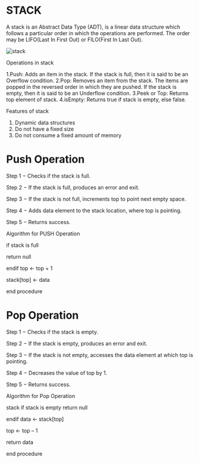 # STACK

A stack is an Abstract Data Type (ADT), is a linear data structure which follows a particular order in which the operations are performed. The order may be LIFO(Last In First Out) or FILO(First In Last Out).



![stack](https://media.giphy.com/media/KDYB0cH4HW8xc3VIAx/source.gif)



Operations in stack

1.Push: Adds an item in the stack. If the stack is full, then it is said to be an Overflow condition.
2.Pop: Removes an item from the stack. The items are popped in the reversed order in which they are pushed. If the stack is empty, then it is said to be an Underflow condition.
3.Peek or Top: Returns top element of stack.
4.isEmpty: Returns true if stack is empty, else false.

Features of stack 

1. Dynamic data structures
2. Do not have a fixed size
3. Do not consume a fixed amount of memory


# Push Operation

Step 1 − Checks if the stack is full.


Step 2 − If the stack is full, produces an error and exit.

Step 3 − If the stack is not full, increments top to point next empty space.

Step 4 − Adds data element to the stack location, where top is pointing.

Step 5 − Returns success.


Algorithm for PUSH Operation

if stack is full

return null

endif top ← top + 1

stack[top] ← data

end procedure


# Pop Operation

Step 1 − Checks if the stack is empty.

Step 2 − If the stack is empty, produces an error and exit.

Step 3 − If the stack is not empty, accesses the data element at which top is pointing.

Step 4 − Decreases the value of top by 1.

Step 5 − Returns success.

Algorithm for Pop Operation

stack if stack is empty return null

endif data ← stack[top]

top ← top – 1

return data

end procedure

